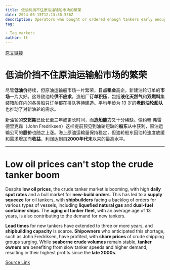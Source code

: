 ```yaml
---
title: 低油价挡不住原油运输船市场的繁荣
date: 2024-05-15T12:13:30.556Z
description: Operators who bought or ordered enough tankers early enough have found their own gushers
tag: 

- Tag markets
author: ft
---
```


[原文链接](https://ft.com/content/ba1b15e4-c1b3-4abd-adb8-c5c673a2d335)

# 低油价挡不住原油运输船市场的繁荣

尽管**低油价**持续，但原油运输船市场一片繁荣，**日点租金**高企，新建油轮订单的**市场**一片大好。这导致油轮**供不应求**，造船厂**订单积压**，包括**液化天然气**和**双燃料**集装箱船在内的各类船只订单都在排队等待建造。平均年龄为 13 岁的**老龄油轮船队**也推动了对新油轮的需求。

新油轮的**交货期**已延长至三年或更长时间，而**造船能力**又十分稀缺。像约翰·弗雷德里克森（John Fredriksen）这样提前预见到油轮短缺的**船东**从中获利，原油运输公司的**股价**也随之上涨。海上原油运输量保持稳定，但油轮船东因油轮速度放缓和需求增加而**收益**，利润达到自**2000年代末**以来的最高水平。

---

# Low oil prices can't stop the crude tanker boom 

Despite **low oil prices**, the crude tanker market is booming, with high **daily spot rates** and a bull market for **new-build orders**. This has led to a **supply squeeze** for oil tankers, with **shipbuilders** facing a backlog of orders for various types of vessels, including **liquefied natural gas** and **dual-fuel container ships**. The **aging oil tanker fleet**, with an average age of 13 years, is also contributing to the demand for new tankers. 

**Lead times** for new tankers have extended to three or more years, and **shipbuilding capacity** is scarce. **Shipowners** who anticipated this shortage, such as John Fredriksen, have profited, with **share prices** of crude shipping groups surging. While **seaborne crude volumes** remain stable, **tanker owners** are benefiting from slow tanker speeds and higher demand, resulting in their highest profits since the **late 2000s**.

[Source Link](https://ft.com/content/ba1b15e4-c1b3-4abd-adb8-c5c673a2d335)

